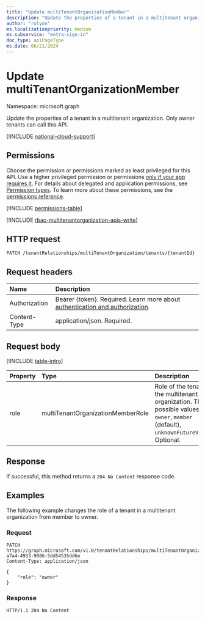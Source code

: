 ```yaml
---
title: "Update multiTenantOrganizationMember"
description: "Update the properties of a tenant in a multitenant organization."
author: "rolyon"
ms.localizationpriority: medium
ms.subservice: "entra-sign-in"
doc_type: apiPageType
ms.date: 06/21/2024
---
```


# Update multiTenantOrganizationMember
Namespace: microsoft.graph

Update the properties of a tenant in a multitenant organization. Only owner tenants can call this API.

[!INCLUDE [national-cloud-support](../../includes/global-only.md)]

## Permissions
Choose the permission or permissions marked as least privileged for this API. Use a higher privileged permission or permissions [only if your app requires it](/graph/permissions-overview#best-practices-for-using-microsoft-graph-permissions). For details about delegated and application permissions, see [Permission types](/graph/permissions-overview#permission-types). To learn more about these permissions, see the [permissions reference](/graph/permissions-reference).

<!-- { "blockType": "permissions", "name": "multitenantorganizationmember_update" } -->
[!INCLUDE [permissions-table](../includes/permissions/multitenantorganizationmember-update-permissions.md)]

[!INCLUDE [rbac-multitenantorganization-apis-write](../includes/rbac-for-apis/rbac-multitenantorganization-apis-write.md)]

## HTTP request

<!-- {
  "blockType": "ignored"
}
-->
```http
PATCH /tenantRelationships/multiTenantOrganization/tenants/{tenantId}
```

## Request headers
|Name|Description|
|:---|:---|
|Authorization|Bearer {token}. Required. Learn more about [authentication and authorization](/graph/auth/auth-concepts).|
|Content-Type|application/json. Required.|

## Request body
[!INCLUDE [table-intro](../../includes/update-property-table-intro.md)]


|Property|Type|Description|
|:---|:---|:---|
|role|multiTenantOrganizationMemberRole|Role of the tenant in the multitenant organization. The possible values are: `owner`, `member` (default), `unknownFutureValue`. Optional.|


## Response

If successful, this method returns a `204 No Content` response code.

## Examples

The following example changes the role of a tenant in a multitenant organization from member to owner.

### Request

<!-- {
  "blockType": "request",
  "name": "update_multitenantorganizationmember"
}
-->
```http
PATCH https://graph.microsoft.com/v1.0/tenantRelationships/multiTenantOrganization/tenant/5036a0a0-a7a4-4933-9086-5dd54535dd6e
Content-Type: application/json

{
    "role": "owner"
}
```


### Response

<!-- {
  "blockType": "response",
  "truncated": true
}
-->
```http
HTTP/1.1 204 No Content
```

